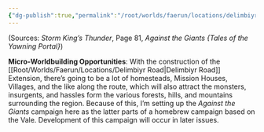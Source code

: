 ```yaml
---
{"dg-publish":true,"permalink":"/root/worlds/faerun/locations/delimbiyr-vale/"}
---
```



(Sources: *Storm King’s Thunder*, Page 81, *Against the Giants {Tales of the Yawning Portal}*)

**Micro-Worldbuilding Opportunities**: With the construction of the [[Root/Worlds/Faerun/Locations/Delimbiyr Road\|Delimbiyr Road]] Extension, there’s going to be a lot of homesteads, Mission Houses, Villages, and the like along the route, which will also attract the monsters, insurgents, and hassles form the various forests, hills, and mountains surrounding the region. Because of this, I’m setting up the *Against the Giants* campaign here as the latter parts of a homebrew campaign based on the Vale. Development of this campaign will occur in later issues.
